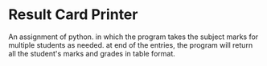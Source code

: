 # Result Card Printer
An assignment of python. in which the program takes the subject marks for multiple students as needed. at end of the entries, the program will return all the student's marks and grades in table format.
